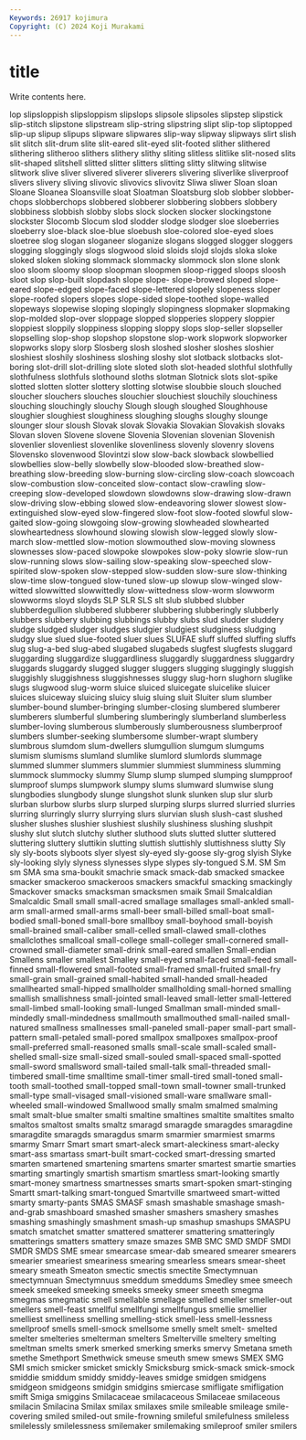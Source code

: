```yaml
---
Keywords: 26917 kojimura
Copyright: (C) 2024 Koji Murakami
---
```


# title

Write contents here.



lop slipsloppish slipsloppism
slipslops slipsole slipsoles slipstep slipstick slip-stitch slipstone slipstream slip-string slipstring
slipt slip-top sliptopped slip-up slipup slipups slipware slipwares slip-way slipway
slipways slirt slish slit slitch slit-drum slite slit-eared slit-eyed slit-footed
slither slithered slithering slitheroo slithers slithery slithy sliting slitless slitlike
slit-nosed slits slit-shaped slitshell slitted slitter slitters slitting slitty slitwing
slitwise slitwork slive sliver slivered sliverer sliverers slivering sliverlike sliverproof
slivers slivery sliving slivovic slivovics slivovitz Sliwa sliwer Sloan sloan
Sloane Sloanea Sloansville sloat Sloatman Sloatsburg slob slobber slobber-chops slobberchops
slobbered slobberer slobbering slobbers slobbery slobbiness slobbish slobby slobs slock
slocken slocker slockingstone slockster Slocomb Slocum slod slodder slodge slodger
sloe sloeberries sloeberry sloe-black sloe-blue sloebush sloe-colored sloe-eyed sloes sloetree
slog slogan sloganeer sloganize slogans slogged slogger sloggers slogging sloggingly
slogs slogwood sloid sloids slojd slojds sloka sloke sloked sloken
sloking slommack slommacky slommock slon slone slonk sloo sloom sloomy
sloop sloopman sloopmen sloop-rigged sloops sloosh sloot slop slop-built slopdash
slope slope- slope-browed sloped slope-eared slope-edged slope-faced slope-lettered slopely slopeness
sloper slope-roofed slopers slopes slope-sided slope-toothed slope-walled slopeways slopewise sloping
slopingly slopingness slopmaker slopmaking slop-molded slop-over sloppage slopped slopperies sloppery
sloppier sloppiest sloppily sloppiness slopping sloppy slops slop-seller slopseller slopselling
slop-shop slopshop slopstone slop-work slopwork slopworker slopworks slopy slorp Slosberg
slosh sloshed slosher sloshes sloshier sloshiest sloshily sloshiness sloshing sloshy
slot slotback slotbacks slot-boring slot-drill slot-drilling slote sloted sloth slot-headed
slothful slothfully slothfulness slothfuls slothound sloths slotman Slotnick slots slot-spike
slotted slotten slotter slottery slotting slotwise sloubbie slouch slouched sloucher
slouchers slouches slouchier slouchiest slouchily slouchiness slouching slouchingly slouchy Slough
slough sloughed Sloughhouse sloughier sloughiest sloughiness sloughing sloughs sloughy slounge
slounger slour sloush Slovak slovak Slovakia Slovakian Slovakish slovaks Slovan
sloven Slovene slovene Slovenia Slovenian slovenian Slovenish slovenlier slovenliest slovenlike
slovenliness slovenly slovenry slovens Slovensko slovenwood Slovintzi slow slow-back slowback
slowbellied slowbellies slow-belly slowbelly slow-blooded slow-breathed slow-breathing slow-breeding slow-burning slow-circling
slow-coach slowcoach slow-combustion slow-conceited slow-contact slow-crawling slow-creeping slow-developed slowdown slowdowns
slow-drawing slow-drawn slow-driving slow-ebbing slowed slow-endeavoring slower slowest slow-extinguished slow-eyed
slow-fingered slow-foot slow-footed slowful slow-gaited slow-going slowgoing slow-growing slowheaded slowhearted
slowheartedness slowhound slowing slowish slow-legged slowly slow-march slow-mettled slow-motion slowmouthed
slow-moving slowness slownesses slow-paced slowpoke slowpokes slow-poky slowrie slow-run slow-running
slows slow-sailing slow-speaking slow-speeched slow-spirited slow-spoken slow-stepped slow-sudden slow-sure slow-thinking
slow-time slow-tongued slow-tuned slow-up slowup slow-winged slow-witted slowwitted slowwittedly slow-wittedness
slow-worm slowworm slowworms sloyd sloyds SLP SLR SLS slt slub
slubbed slubber slubberdegullion slubbered slubberer slubbering slubberingly slubberly slubbers slubbery
slubbing slubbings slubby slubs slud sludder sluddery sludge sludged sludger
sludges sludgier sludgiest sludginess sludging sludgy slue slued slue-footed sluer
slues SLUFAE sluff sluffed sluffing sluffs slug slug-a-bed slug-abed slugabed
slugabeds slugfest slugfests sluggard sluggarding sluggardize sluggardliness sluggardly sluggardness sluggardry
sluggards sluggardy slugged slugger sluggers slugging sluggingly sluggish sluggishly sluggishness
sluggishnesses sluggy slug-horn slughorn sluglike slugs slugwood slug-worm sluice sluiced
sluicegate sluicelike sluicer sluices sluiceway sluicing sluicy sluig sluing sluit
Sluiter slum slumber slumber-bound slumber-bringing slumber-closing slumbered slumberer slumberers slumberful
slumbering slumberingly slumberland slumberless slumber-loving slumberous slumberously slumberousness slumberproof slumbers
slumber-seeking slumbersome slumber-wrapt slumbery slumbrous slumdom slum-dwellers slumgullion slumgum slumgums
slumism slumisms slumland slumlike slumlord slumlords slummage slummed slummer slummers
slummier slummiest slumminess slumming slummock slummocky slummy Slump slump slumped
slumping slumpproof slumproof slumps slumpwork slumpy slums slumward slumwise slung
slungbodies slungbody slunge slungshot slunk slunken slup slur slurb slurban
slurbow slurbs slurp slurped slurping slurps slurred slurried slurries slurring
slurringly slurry slurrying slurs slurvian slush slush-cast slushed slusher slushes
slushier slushiest slushily slushiness slushing slushpit slushy slut slutch slutchy
sluther sluthood sluts slutted slutter sluttered sluttering sluttery sluttikin slutting
sluttish sluttishly sluttishness slutty Sly sly sly-boots slyboots slyer slyest
sly-eyed sly-goose sly-grog slyish Slyke sly-looking slyly slyness slynesses slype
slypes sly-tongued S.M. SM Sm sm SMA sma sma-boukit smachrie
smack smack-dab smacked smackee smacker smackeroo smackeroos smackers smackful smacking
smackingly Smackover smacks smacksman smacksmen smaik Smail Smalcaldian Smalcaldic Small
small small-acred smallage smallages small-ankled small-arm small-armed small-arms small-beer small-billed
small-boat small-bodied small-boned small-bore smallboy small-boyhood small-boyish small-brained small-caliber small-celled
small-clawed small-clothes smallclothes smallcoal small-college small-colleger small-cornered small-crowned small-diameter small-drink
small-eared smallen Small-endian Smallens smaller smallest Smalley small-eyed small-faced small-feed
small-finned small-flowered small-footed small-framed small-fruited small-fry small-grain small-grained small-habited small-handed
small-headed smallhearted small-hipped smallholder smallholding small-horned smalling smallish smallishness small-jointed
small-leaved small-letter small-lettered small-limbed small-looking small-lunged Smallman small-minded small-mindedly small-mindedness
smallmouth smallmouthed small-nailed small-natured smallness smallnesses small-paneled small-paper small-part small-pattern
small-petaled small-pored smallpox smallpoxes smallpox-proof small-preferred small-reasoned smalls small-scale small-scaled
small-shelled small-size small-sized small-souled small-spaced small-spotted small-sword smallsword small-tailed small-talk
small-threaded small-timbered small-time smalltime small-timer small-tired small-toned small-tooth small-toothed small-topped
small-town small-towner small-trunked small-type small-visaged small-visioned small-ware smallware small-wheeled small-windowed
Smallwood smally smalm smalmed smalming smalt smalt-blue smalter smalti smaltine
smaltines smaltite smaltites smalto smaltos smaltost smalts smaltz smaragd smaragde
smaragdes smaragdine smaragdite smaragds smaragdus smarm smarmier smarmiest smarms smarmy
Smarr Smart smart smart-aleck smart-aleckiness smart-alecky smart-ass smartass smart-built smart-cocked
smart-dressing smarted smarten smartened smartening smartens smarter smartest smartie smarties
smarting smartingly smartish smartism smartless smart-looking smartly smart-money smartness smartnesses
smarts smart-spoken smart-stinging Smartt smart-talking smart-tongued Smartville smartweed smart-witted smarty
smarty-pants SMAS SMASF smash smashable smashage smash-and-grab smashboard smashed smasher
smashers smashery smashes smashing smashingly smashment smash-up smashup smashups SMASPU
smatch smatchet smatter smattered smatterer smattering smatteringly smatterings smatters smattery
smaze smazes SMB SMC SMD SMDF SMDI SMDR SMDS SME
smear smearcase smear-dab smeared smearer smearers smearier smeariest smeariness smearing
smearless smears smear-sheet smeary smeath Smeaton smectic smectis smectite Smectymnuan
smectymnuan Smectymnuus smeddum smeddums Smedley smee smeech smeek smeeked smeeking
smeeks smeeky smeer smeeth smegma smegmas smegmatic smell smellable smellage
smelled smeller smeller-out smellers smell-feast smellful smellfungi smellfungus smellie smellier
smelliest smelliness smelling smelling-stick smell-less smell-lessness smellproof smells smell-smock smellsome
smelly smelt smelt- smelted smelter smelteries smelterman smelters Smelterville smeltery
smelting smeltman smelts smerk smerked smerking smerks smervy Smetana smeth
smethe Smethport Smethwick smeuse smeuth smew smews SMEX SMG SMI
smich smicker smicket smickly Smicksburg smick-smack smick-smock smiddie smiddum smiddy
smiddy-leaves smidge smidgen smidgens smidgeon smidgeons smidgin smidgins smiercase smifligate
smifligation smift Smiga smiggins Smilacaceae smilacaceous Smilaceae smilaceous smilacin Smilacina
Smilax smilax smilaxes smile smileable smileage smile-covering smiled smiled-out smile-frowning
smileful smilefulness smileless smilelessly smilelessness smilemaker smilemaking smileproof smiler smilers
